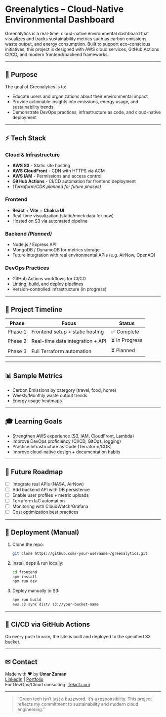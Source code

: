# Greenalytics – Cloud-Native Environmental Dashboard

Greenalytics is a real-time, cloud-native environmental dashboard that visualizes and tracks sustainability metrics such as carbon emissions, waste output, and energy consumption. Built to support eco-conscious initiatives, this project is designed with AWS cloud services, GitHub Actions CI/CD, and modern frontend/backend frameworks.

---

## 🚀 Purpose
The goal of Greenalytics is to:
- Educate users and organizations about their environmental impact
- Provide actionable insights into emissions, energy usage, and sustainability trends
- Demonstrate DevOps practices, infrastructure as code, and cloud-native deployment

---

## ⚡ Tech Stack

### Cloud & Infrastructure
- **AWS S3** - Static site hosting
- **AWS CloudFront** - CDN with HTTPS via ACM
- **AWS IAM** - Permissions and access control
- **GitHub Actions** - CI/CD automation for frontend deployment
- *(Terraform/CDK planned for future phases)*

### Frontend
- **React** + **Vite** + **Chakra UI**
- Real-time visualization (static/mock data for now)
- Hosted on S3 via automated pipeline

### Backend *(Planned)*
- Node.js / Express API
- MongoDB / DynamoDB for metrics storage
- Future integration with real environmental APIs (e.g. AirNow, OpenAQ)

### DevOps Practices
- GitHub Actions workflows for CI/CD
- Linting, build, and deploy pipelines
- Version-controlled infrastructure (in progress)

---

## 📅 Project Timeline
| Phase | Focus | Status |
|-------|-------|--------|
| Phase 1 | Frontend setup + static hosting | ✅ Complete |
| Phase 2 | Real-time data integration + API | ⏳ In Progress |
| Phase 3 | Full Terraform automation | ⏳ Planned |

---

## 📊 Sample Metrics
- Carbon Emissions by category (travel, food, home)
- Weekly/Monthly waste output trends
- Energy usage heatmaps

---

## 🎓 Learning Goals
- Strengthen AWS experience (S3, IAM, CloudFront, Lambda)
- Improve DevOps proficiency (CI/CD, GitOps, logging)
- Practice Infrastructure as Code (Terraform/CDK)
- Improve cloud-native design + documentation habits

---

## 🏢 Future Roadmap
- [ ] Integrate real APIs (NASA, AirNow)
- [ ] Add backend API with DB persistence
- [ ] Enable user profiles + metric uploads
- [ ] Terraform IaC automation
- [ ] Monitoring with CloudWatch/Grafana
- [ ] Cost optimization best practices

---

## 🚧 Deployment (Manual)
1. Clone the repo:
   ```bash
   git clone https://github.com/<your-username>/greenalytics.git
   ```
2. Install deps & run locally:
   ```bash
   cd frontend
   npm install
   npm run dev
   ```
3. Deploy manually to S3:
   ```bash
   npm run build
   aws s3 sync dist/ s3://your-bucket-name
   ```

---

## 🚀 CI/CD via GitHub Actions
On every push to `main`, the site is built and deployed to the specified S3 bucket.

---

## ✉ Contact
Made with ❤️ by **Umar Zaman**  
[LinkedIn](https://www.linkedin.com/in/umarzaman2018/) | [Portfolio](https://umarzaman.ca)  
For DevOps/Cloud consulting: [Tekict.com](https://tekict.com)

---

> “Green tech isn’t just a buzzword. It’s a responsibility. This project reflects my commitment to sustainability and modern cloud engineering.”
